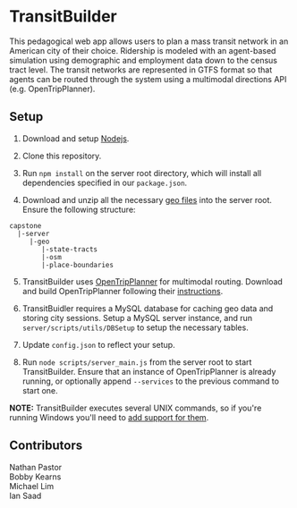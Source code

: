 TransitBuilder
=========
This pedagogical web app allows users to plan a mass transit network in an American city of their choice. Ridership is modeled with an agent-based simulation using demographic and employment data down to the census tract level. The transit networks are represented in GTFS format so that agents can be routed through the system using a multimodal directions API (e.g. OpenTripPlanner).

Setup
---------
1. Download and setup [Nodejs](http://nodejs.org/).

2. Clone this repository.

3. Run ```npm install``` on the server root directory, which will install all dependencies specified in our ```package.json```.

4. Download and unzip all the necessary [geo files](https://drive.google.com/folderview?id=0B8nYc_DO47HqbVlJbGtRekk5ZjQ&usp=sharing) into the server root. Ensure the following structure:  
  ```
  capstone
  	|-server
       |-geo
	      |-state-tracts
	      |-osm
	      |-place-boundaries
  ```

5. TransitBuilder uses [OpenTripPlanner](https://github.com/opentripplanner/OpenTripPlanner) for multimodal routing. Download and build OpenTripPlanner following their [instructions](https://github.com/opentripplanner/OpenTripPlanner/wiki/TwoMinutes).

6. TransitBuidler requires a MySQL database for caching geo data and storing city sessions. Setup a MySQL server instance, and run ```server/scripts/utils/DBSetup``` to setup the necessary tables.

7. Update ```config.json``` to reflect your setup.

7. Run ```node scripts/server_main.js``` from the server root to start TransitBuilder. Ensure that an instance of OpenTripPlanner is already running, or optionally append ```--services``` to the previous command to start one. 

**NOTE:** TransitBuilder executes several UNIX commands, so if you're running Windows you'll need to [add support for them](http://www.cygwin.com/).

Contributors
---------
Nathan Pastor <br/>
Bobby Kearns <br/>
Michael Lim <br/>
Ian Saad <br/>
